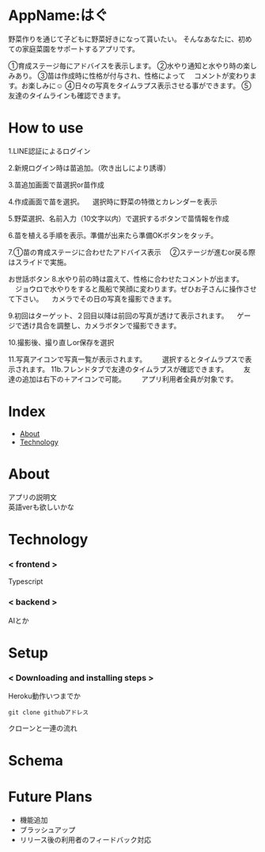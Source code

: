 # AppName:はぐ
野菜作りを通じて子どもに野菜好きになって貰いたい。
そんなあなたに、初めての家庭菜園をサポートするアプリです。

①育成ステージ毎にアドバイスを表示します。
②水やり通知と水やり時の楽しみあり。
③苗は作成時に性格が付与され、性格によって
　コメントが変わります。お楽しみに☺️
④日々の写真をタイムラプス表示させる事ができます。
⑤友達のタイムラインも確認できます。

# How to use
1.LINE認証によるログイン

2.新規ログイン時は苗追加。（吹き出しにより誘導）

3.苗追加画面で苗選択or苗作成

4.作成画面で苗を選択。
　選択時に野菜の特徴とカレンダーを表示

5.野菜選択、名前入力（10文字以内）で選択するボタンで苗情報を作成

6.苗を植える手順を表示。準備が出来たら準備OKボタンをタッチ。

7.①苗の育成ステージに合わせたアドバイス表示
　②ステージが進むor戻る際はスライドで実施。

お世話ボタン
8.水やり前の時は震えて、性格に合わせたコメントが出ます。
　ジョウロで水やりをすると風船で笑顔に変わります。ぜひお子さんに操作させて下さい。
　カメラでその日の写真を撮影できます。

9.初回はターゲット、２回目以降は前回の写真が透けて表示されます。
　ゲージで透け具合を調整し、カメラボタンで撮影できます。

10.撮影後、撮り直しor保存を選択

11.写真アイコンで写真一覧が表示されます。
　　選択するとタイムラプスで表示されます。
11b.フレンドタブで友達のタイムラプスが確認できます。
　　友達の追加は右下の＋アイコンで可能。
　　アプリ利用者全員が対象です。

# Index
- [About](#about)
- [Technology](#technology)

# About
アプリの説明文
<br>
英語verも欲しいかな

# Technology

### < frontend >
Typescript

### < backend >
AIとか

# Setup

### < Downloading and installing steps >
Heroku動作いつまでか
```zh
git clone githubアドレス
```
クローンと一連の流れ

# Schema

# Future Plans
- 機能追加
- ブラッシュアップ
- リリース後の利用者のフィードバック対応


